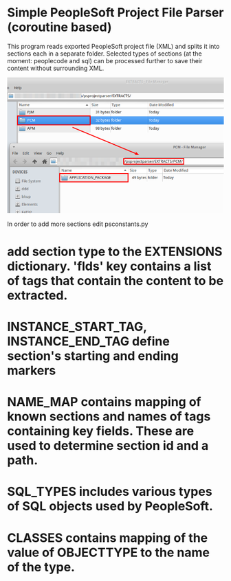 Simple PeopleSoft Project File Parser (coroutine based)
===============

This program reads exported PeopleSoft project file (XML) and splits it into sections each in a separate folder.
Selected types of sections (at the moment: peoplecode and sql) can be processed further to save their content 
without surrounding XML.

![Peoplecode Section with Application Package subfolder](/content/ExtractedSections.png?raw=true "Peoplecode Section with Application Package")

In order to add more sections edit psconstants.py
# add section type to the EXTENSIONS dictionary. 'flds' key contains a list of tags that contain the content to be extracted.

# INSTANCE_START_TAG, INSTANCE_END_TAG define section's starting and ending markers 
   
# NAME_MAP contains mapping of known sections and names of tags containing key fields. These are used to determine section id and a path.
  
# SQL_TYPES includes various types of SQL objects used by PeopleSoft.

# CLASSES contains mapping of the value of OBJECTTYPE to the name of the type.
